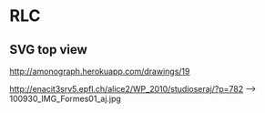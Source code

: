 # RLC

## SVG top view
http://amonograph.herokuapp.com/drawings/19


http://enacit3srv5.epfl.ch/alice2/WP_2010/studioseraj/?p=782
--> 100930_IMG_Formes01_aj.jpg
